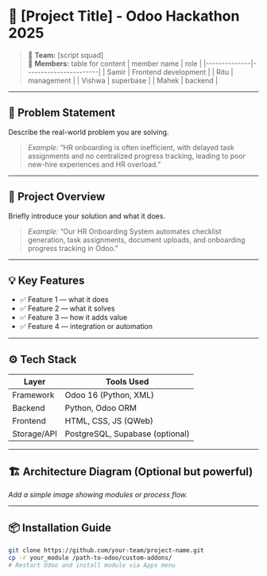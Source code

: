 # 🚀 [Project Title] - Odoo Hackathon 2025

> 📌 **Team:** [script squad]  
> 👥 **Members:** table for content 
> | member name  |     role              |
  |--------------|-----------------------|
  | Samir        | Frontend development  |
  | Ritu         |     management        |
  | Vishwa       |     superbase         |
  | Mahek        |     backend           |
---

## 🧩 Problem Statement

Describe the real-world problem you are solving.

> _Example:_ “HR onboarding is often inefficient, with delayed task assignments and no centralized progress tracking, leading to poor new-hire experiences and HR overload.”

---

## 🎯 Project Overview

Briefly introduce your solution and what it does.

> _Example:_ “Our HR Onboarding System automates checklist generation, task assignments, document uploads, and onboarding progress tracking in Odoo.”

---

## 💡 Key Features

- ✅ Feature 1 — what it does  
- ✅ Feature 2 — what it solves  
- ✅ Feature 3 — how it adds value  
- ✅ Feature 4 — integration or automation  

---

## ⚙️ Tech Stack

| Layer        | Tools Used              |
|--------------|--------------------------|
| Framework    | Odoo 16 (Python, XML)    |
| Backend      | Python, Odoo ORM         |
| Frontend     | HTML, CSS, JS (QWeb)     |
| Storage/API  | PostgreSQL, Supabase (optional) |

---

## 🏗️ Architecture Diagram (Optional but powerful)

_Add a simple image showing modules or process flow._

---

## 📦 Installation Guide

```bash
git clone https://github.com/your-team/project-name.git
cp -r your_module /path-to-odoo/custom-addons/
# Restart Odoo and install module via Apps menu
